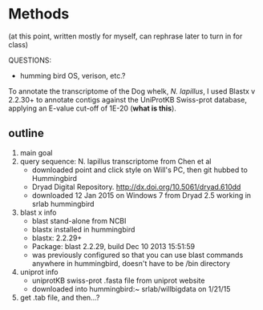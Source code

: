 # Methods
(at this point, written mostly for myself, can rephrase later to turn in for class)

QUESTIONS: 
- humming bird OS, verison, etc.? 

To annotate the transcriptome of the Dog whelk, *N. lapillus*, I used Blastx v 2.2.30+ to annotate contigs against the UniProtKB Swiss-prot database, applying an E-value cut-off of 1E-20 (**what is this**).


## outline
1. main goal
2. query sequence: N. lapillus transcriptome from Chen et al
	- downloaded point and click style on Will's PC, then git hubbed to Hummingbird
	- Dryad Digital Repository. http://dx.doi.org/10.5061/dryad.610dd
	- downloaded 12 Jan 2015 on Windows 7 from Dryad 
2.5 working in srlab hummingbird
3. blast x info
	- blast stand-alone from NCBI
	- blastx installed in hummingbird
	- blastx: 2.2.29+
	- Package: blast 2.2.29, build Dec 10 2013 15:51:59
	- was previously configured so that you can use blast commands anywhere in hummingbird, doesn't have to be /bin directory
4. uniprot info
	- uniprotKB swiss-prot .fasta file from uniprot website
	- downloaded into hummingbird:~ srlab/willbigdata on 1/21/15 
5. get .tab file, and then...?
